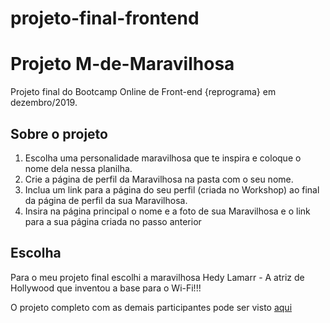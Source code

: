 # projeto-final-frontend

# Projeto M-de-Maravilhosa

Projeto final do Bootcamp Online de Front-end {reprograma} em dezembro/2019.

## Sobre o projeto

1. Escolha uma personalidade maravilhosa que te inspira e coloque o nome dela nessa planilha.
2. Crie a página de perfil da Maravilhosa na pasta com o seu nome.
3. Inclua um link para a página do seu perfil (criada no Workshop) ao final da página de perfil da sua Maravilhosa.
4. Insira na página principal o nome e a foto de sua Maravilhosa e o link para a sua página criada no passo anterior

## Escolha

Para o meu projeto final escolhi a maravilhosa Hedy Lamarr - A atriz de Hollywood que inventou a base para o Wi-Fi!!!

O projeto completo com as demais participantes pode ser visto [aqui](https://github.com/reprograma/On4-projeto-final)
